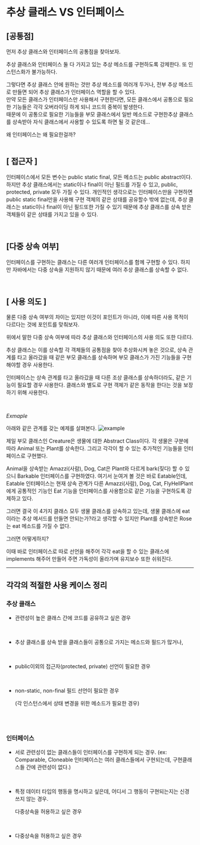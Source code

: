 # 추상 클래스 VS 인터페이스 

## [공통점]

먼저 추상 클래스와 인터페이스의 공통점을 찾아보자.

추상 클래스와 인터페이스 둘 다 가지고 있는 추상 메소드를 구현하도록 강제한다.
또 인스턴스화가 불가능하다.

그렇다면 추상 클래스 안에 원하는 것만 추상 메소드를 여러개 두거나, 
전부 추상 메소드로 만들면 되어 추상 클래스가 인터페이스 역할을 할 수 있다. <br>
만약 모든 클래스가 인터페이스만 사용해서 구현한다면, 모든 클래스에서 공통으로 필요한 기능들은 각각 오버라이딩 하게 되니 코드의 중복이 발생한다. <Br>
때문에 이 공통으로 필요한 기능들을 부모 클래스에서 일반 메소드로 구현한추상 클래스를 상속받아 자식 클래스에서 사용할 수 있도록 하면 될 것 같은데...

왜 인터페이스는 왜 필요한걸까? 
<br>
<Br>

## [ 접근자 ]

인터페이스에서 모든 변수는 public static final, 모든 메소드는 public abstract이다.
하지만 추상 클래스에서는 static이나 final이 아닌 필드를 가질 수 있고, public, protected, private 모두 가질 수 있다.
개인적인 생각으로는 인터페이스만을 구현하면 public static final만을 사용해 구현 객체의 같은 상태를 공유할수 밖에 없는데, 추상 클래스는 static이나 final이 아닌 필드또한 가질 수 있기 때문에 추상 클래스를 상속 받은 객체들이 같은 상태를 가지고 있을 수 있다.

<br>

## [다중 상속 여부]

인터페이스를 구현하는 클래스는 다른 여러개 인터페이스를 함께 구현할 수 있다.
하지만 자바에서는 다중 상속을 지원하지 않기 때문에 여러 추상 클래스를 상속할 수 없다.

<br>

## [ 사용 의도 ]
물론 다중 상속 여부의 차이는 있지만 이것이 포인트가 아니라, 이에 따른 사용 목적이 다르다는 것에 포인트를 맞춰보자.

위에서 말한 다중 상속 여부에 따라 추상 클래스와 인터페이스의 사용 의도 또한 다르다.


추상 클래스는 이를 상속할 각 객체들의 공통점을 찾아 추상화시켜 놓은 것으로, 상속 관계를 타고 올라갔을 때 같은 부모 클래스를 상속하며 부모 클래스가 가진 기능들을 구현해야할 경우 사용한다.


인터페이스는 상속 관계를 타고 올라갔을 때 다른 조상 클래스를 상속하더라도, 같은 기능이 필요할 경우 사용한다.
클래스와 별도로 구현 객체가 같은 동작을 한다는 것을 보장하기 위해 사용한다.

<br>

*Exmaple*

아래와 같은 관계를 갖는 예제를 살펴본다.
![example](https://velog.velcdn.com/images%2Fnew_wisdom%2Fpost%2Faf9d99ef-28f2-483f-a261-161cb979fb4a%2Fimage.png)

​제일 부모 클래스인 Creature은 생물에 대한 Abstract Class이다.
각 생물은 구분에 따라 Animal 또는 Plant를 상속한다.
그리고 각각이 할 수 있는 추가적인 기능들을 인터페이스로 구현했다.


Animal을 상속받는 Amazzi(사람), Dog, Cat은 Plant와 다르게 bark(짖다) 할 수 있으니 Barkable 인터페이스를 구현하였다.
여기서 눈여겨 볼 것은 바로 Eatable인데, Eatable 인터페이스는 현재 상속 관계가 다른 Amazzi(사람), Dog, Cat, FlyHellPlant에게 공통적인 기능인 Eat 기능을 인터페이스를 사용함으로 같은 기능을 구현하도록 강제하고 있다.



그러면 결국 이 4가지 클래스 모두 생물 클래스를 상속하고 있는데, 생물 클래스에 eat이라는 추상 메서드를 만들면 안되는가?라고 생각할 수 있지만 Plant를 상속받은 Rose는 eat 메소드를 가질 수 없다.


그러면 어떻게하지?

이때 바로 인터페이스로 따로 선언을 해주어 각각 eat을 할 수 있는 클래스에 implements 해주어 만들어 주면 가독성이 올라가며 유지보수 또한 쉬워진다.
<Br>

---

## 각각의 적절한 사용 케이스 정리

### 추상 클래스

-  관련성이 높은 클래스 간에 코드를 공유하고 싶은 경우

<Br>

-  추상 클래스를 상속 받을 클래스들이 공통으로 가지는 메소드와 필드가 많거나,

<br>

-  public이외의 접근자(protected, private) 선언이 필요한 경우
 <br>



-  non-static, non-final 필드 선언이 필요한 경우 

   (각 인스턴스에서 상태 변경을 위한 메소드가 필요한 경우)

​<br>
<Br>

### 인터페이스

-  서로 관련성이 없는 클래스들이 인터페이스를 구현하게 되는 경우.
(ex: Comparable, Cloneable 인터페이스는 여러 클래스들에서 구현되는데, 구현클래스들 간에 관련성이 없다.)

<br>

-  특정 데이터 타입의 행동을 명시하고 싶은데, 어디서 그 행동이 구현되는지는 신경쓰지 않는 경우.

   다중상속을 허용하고 싶은 경우

<br>

-  다중상속을 허용하고 싶은 경우